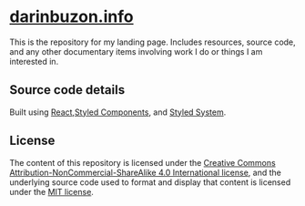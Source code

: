 # [darinbuzon.info](https://www.darinbuzon.info/)
This is the repository for my landing page. Includes resources, source code, and any other documentary items involving work I do or things I am interested in.
## Source code details
Built using [React](https://github.com/facebook/react/),[Styled Components](https://www.styled-components.com/), and [Styled System](https://styled-system.com/).
## License
The content of this repository is licensed under the [Creative Commons Attribution-NonCommercial-ShareAlike 4.0 International license](https://creativecommons.org/licenses/by-nc-sa/4.0/), and the underlying source code used to format and display that content is licensed under the [MIT license](LICENSE).
